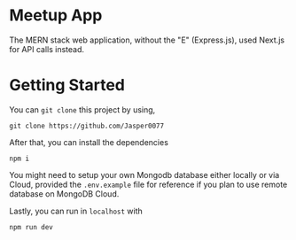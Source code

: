 # Meetup App

The MERN stack web application, without the "E" (Express.js), used Next.js for API calls instead.

# Getting Started

You can `git clone` this project by using,

```git
git clone https://github.com/Jasper0077
```

After that, you can install the dependencies

```node
npm i
```

You might need to setup your own Mongodb database either locally or via Cloud, provided the `.env.example` file for reference if you plan to use remote database on MongoDB Cloud.

Lastly, you can run in `localhost` with

```node
npm run dev
```